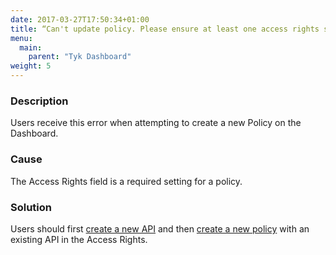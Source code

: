 ```yaml
---
date: 2017-03-27T17:50:34+01:00
title: “Can't update policy. Please ensure at least one access rights setting is set“
menu:
  main:
    parent: "Tyk Dashboard"
weight: 5 
---
```


### Description

Users receive this error when attempting to create a new Policy on the Dashboard.

### Cause

The Access Rights field is a required setting for a policy.

### Solution

Users should first [create a new API](/docs/try-out-tyk/tutorials/create-api/) and then [create a new policy](/docs/try-out-tyk/tutorials/create-security-policy/) with an existing API in the Access Rights.
